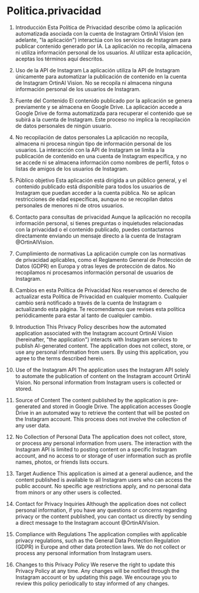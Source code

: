 # Politica.privacidad
1. Introducción
Esta Política de Privacidad describe cómo la aplicación automatizada asociada con la cuenta de Instagram OrtinAI Vision (en adelante, "la aplicación") interactúa con los servicios de Instagram para publicar contenido generado por IA. La aplicación no recopila, almacena ni utiliza información personal de los usuarios. Al utilizar esta aplicación, aceptas los términos aquí descritos.
2. Uso de la API de Instagram
La aplicación utiliza la API de Instagram únicamente para automatizar la publicación de contenido en la cuenta de Instagram OrtinAI Vision. No se recopila ni almacena ninguna información personal de los usuarios de Instagram.

3. Fuente del Contenido
El contenido publicado por la aplicación se genera previamente y se almacena en Google Drive. La aplicación accede a Google Drive de forma automatizada para recuperar el contenido que se subirá a la cuenta de Instagram. Este proceso no implica la recopilación de datos personales de ningún usuario.

4. No recopilación de datos personales
La aplicación no recopila, almacena ni procesa ningún tipo de información personal de los usuarios. La interacción con la API de Instagram se limita a la publicación de contenido en una cuenta de Instagram específica, y no se accede ni se almacena información como nombres de perfil, fotos o listas de amigos de los usuarios de Instagram.

5. Público objetivo
Esta aplicación está dirigida a un público general, y el contenido publicado está disponible para todos los usuarios de Instagram que puedan acceder a la cuenta pública. No se aplican restricciones de edad específicas, aunque no se recopilan datos personales de menores ni de otros usuarios.

6. Contacto para consultas de privacidad
Aunque la aplicación no recopila información personal, si tienes preguntas o inquietudes relacionadas con la privacidad o el contenido publicado, puedes contactarnos directamente enviando un mensaje directo a la cuenta de Instagram @OrtinAIVision.

7. Cumplimiento de normativas
La aplicación cumple con las normativas de privacidad aplicables, como el Reglamento General de Protección de Datos (GDPR) en Europa y otras leyes de protección de datos. No recopilamos ni procesamos información personal de usuarios de Instagram.

8. Cambios en esta Política de Privacidad
Nos reservamos el derecho de actualizar esta Política de Privacidad en cualquier momento. Cualquier cambio será notificado a través de la cuenta de Instagram o actualizando esta página. Te recomendamos que revises esta política periódicamente para estar al tanto de cualquier cambio.



1. Introduction
This Privacy Policy describes how the automated application associated with the Instagram account OrtinAI Vision (hereinafter, "the application") interacts with Instagram services to publish AI-generated content. The application does not collect, store, or use any personal information from users. By using this application, you agree to the terms described herein.

2. Use of the Instagram API
The application uses the Instagram API solely to automate the publication of content on the Instagram account OrtinAI Vision. No personal information from Instagram users is collected or stored.

3. Source of Content
The content published by the application is pre-generated and stored in Google Drive. The application accesses Google Drive in an automated way to retrieve the content that will be posted on the Instagram account. This process does not involve the collection of any user data.

4. No Collection of Personal Data
The application does not collect, store, or process any personal information from users. The interaction with the Instagram API is limited to posting content on a specific Instagram account, and no access to or storage of user information such as profile names, photos, or friends lists occurs.

5. Target Audience
This application is aimed at a general audience, and the content published is available to all Instagram users who can access the public account. No specific age restrictions apply, and no personal data from minors or any other users is collected.

6. Contact for Privacy Inquiries
Although the application does not collect personal information, if you have any questions or concerns regarding privacy or the content published, you can contact us directly by sending a direct message to the Instagram account @OrtinAIVision.

7. Compliance with Regulations
The application complies with applicable privacy regulations, such as the General Data Protection Regulation (GDPR) in Europe and other data protection laws. We do not collect or process any personal information from Instagram users.

8. Changes to this Privacy Policy
We reserve the right to update this Privacy Policy at any time. Any changes will be notified through the Instagram account or by updating this page. We encourage you to review this policy periodically to stay informed of any changes.

